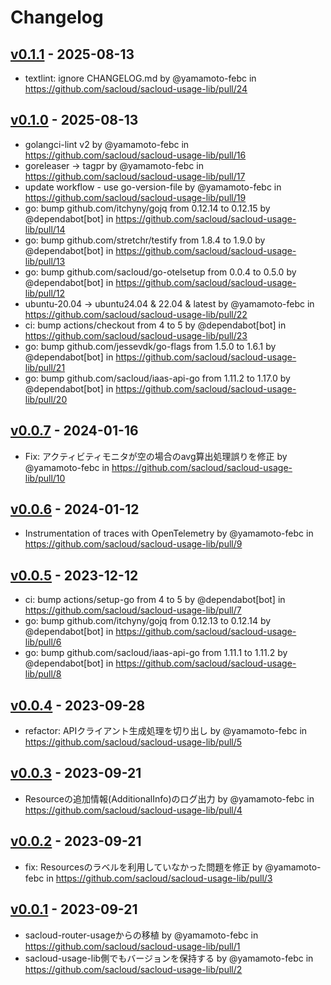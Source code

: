 # Changelog

## [v0.1.1](https://github.com/sacloud/sacloud-usage-lib/compare/v0.1.0...v0.1.1) - 2025-08-13
- textlint: ignore CHANGELOG.md by @yamamoto-febc in https://github.com/sacloud/sacloud-usage-lib/pull/24

## [v0.1.0](https://github.com/sacloud/sacloud-usage-lib/compare/v0.0.7...v0.1.0) - 2025-08-13
- golangci-lint v2 by @yamamoto-febc in https://github.com/sacloud/sacloud-usage-lib/pull/16
- goreleaser -> tagpr by @yamamoto-febc in https://github.com/sacloud/sacloud-usage-lib/pull/17
- update workflow - use go-version-file by @yamamoto-febc in https://github.com/sacloud/sacloud-usage-lib/pull/19
- go: bump github.com/itchyny/gojq from 0.12.14 to 0.12.15 by @dependabot[bot] in https://github.com/sacloud/sacloud-usage-lib/pull/14
- go: bump github.com/stretchr/testify from 1.8.4 to 1.9.0 by @dependabot[bot] in https://github.com/sacloud/sacloud-usage-lib/pull/13
- go: bump github.com/sacloud/go-otelsetup from 0.0.4 to 0.5.0 by @dependabot[bot] in https://github.com/sacloud/sacloud-usage-lib/pull/12
- ubuntu-20.04 -> ubuntu24.04 & 22.04 & latest by @yamamoto-febc in https://github.com/sacloud/sacloud-usage-lib/pull/22
- ci: bump actions/checkout from 4 to 5 by @dependabot[bot] in https://github.com/sacloud/sacloud-usage-lib/pull/23
- go: bump github.com/jessevdk/go-flags from 1.5.0 to 1.6.1 by @dependabot[bot] in https://github.com/sacloud/sacloud-usage-lib/pull/21
- go: bump github.com/sacloud/iaas-api-go from 1.11.2 to 1.17.0 by @dependabot[bot] in https://github.com/sacloud/sacloud-usage-lib/pull/20

## [v0.0.7](https://github.com/sacloud/sacloud-usage-lib/compare/v0.0.6...v0.0.7) - 2024-01-16
- Fix: アクティビティモニタが空の場合のavg算出処理誤りを修正 by @yamamoto-febc in https://github.com/sacloud/sacloud-usage-lib/pull/10

## [v0.0.6](https://github.com/sacloud/sacloud-usage-lib/compare/v0.0.5...v0.0.6) - 2024-01-12
- Instrumentation of traces with OpenTelemetry by @yamamoto-febc in https://github.com/sacloud/sacloud-usage-lib/pull/9

## [v0.0.5](https://github.com/sacloud/sacloud-usage-lib/compare/v0.0.4...v0.0.5) - 2023-12-12
- ci: bump actions/setup-go from 4 to 5 by @dependabot[bot] in https://github.com/sacloud/sacloud-usage-lib/pull/7
- go: bump github.com/itchyny/gojq from 0.12.13 to 0.12.14 by @dependabot[bot] in https://github.com/sacloud/sacloud-usage-lib/pull/6
- go: bump github.com/sacloud/iaas-api-go from 1.11.1 to 1.11.2 by @dependabot[bot] in https://github.com/sacloud/sacloud-usage-lib/pull/8

## [v0.0.4](https://github.com/sacloud/sacloud-usage-lib/compare/v0.0.3...v0.0.4) - 2023-09-28
- refactor: APIクライアント生成処理を切り出し by @yamamoto-febc in https://github.com/sacloud/sacloud-usage-lib/pull/5

## [v0.0.3](https://github.com/sacloud/sacloud-usage-lib/compare/v0.0.2...v0.0.3) - 2023-09-21
- Resourceの追加情報(AdditionalInfo)のログ出力 by @yamamoto-febc in https://github.com/sacloud/sacloud-usage-lib/pull/4

## [v0.0.2](https://github.com/sacloud/sacloud-usage-lib/compare/v0.0.1...v0.0.2) - 2023-09-21
- fix: Resourcesのラベルを利用していなかった問題を修正 by @yamamoto-febc in https://github.com/sacloud/sacloud-usage-lib/pull/3

## [v0.0.1](https://github.com/sacloud/sacloud-usage-lib/commits/v0.0.1) - 2023-09-21
- sacloud-router-usageからの移植 by @yamamoto-febc in https://github.com/sacloud/sacloud-usage-lib/pull/1
- sacloud-usage-lib側でもバージョンを保持する by @yamamoto-febc in https://github.com/sacloud/sacloud-usage-lib/pull/2
